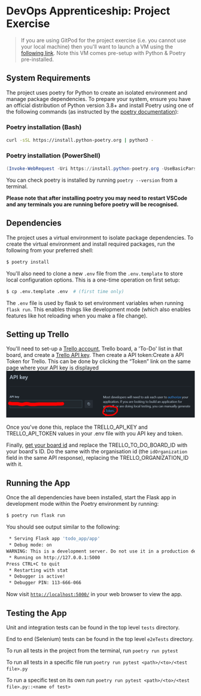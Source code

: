 # DevOps Apprenticeship: Project Exercise

> If you are using GitPod for the project exercise (i.e. you cannot use your local machine) then you'll want to launch a VM using the [following link](https://gitpod.io/#https://github.com/CorndelWithSoftwire/DevOps-Course-Starter). Note this VM comes pre-setup with Python & Poetry pre-installed.

## System Requirements

The project uses poetry for Python to create an isolated environment and manage package dependencies. To prepare your system, ensure you have an official distribution of Python version 3.8+ and install Poetry using one of the following commands (as instructed by the [poetry documentation](https://python-poetry.org/docs/#system-requirements)):

### Poetry installation (Bash)

```bash
curl -sSL https://install.python-poetry.org | python3 -
```

### Poetry installation (PowerShell)

```powershell
(Invoke-WebRequest -Uri https://install.python-poetry.org -UseBasicParsing).Content | py -
```

You can check poetry is installed by running `poetry --version` from a terminal.

**Please note that after installing poetry you may need to restart VSCode and any terminals you are running before poetry will be recognised.**

## Dependencies

The project uses a virtual environment to isolate package dependencies. To create the virtual environment and install required packages, run the following from your preferred shell:

```bash
$ poetry install
```

You'll also need to clone a new `.env` file from the `.env.template` to store local configuration options. This is a one-time operation on first setup:

```bash
$ cp .env.template .env  # (first time only)
```

The `.env` file is used by flask to set environment variables when running `flask run`. This enables things like development mode (which also enables features like hot reloading when you make a file change).

## Setting up Trello

You'll need to set-up a [Trello account](https://trello.com/signup), Trello board, a 'To-Do' list in that board, and create a [Trello API key](https://developer.atlassian.com/cloud/trello/guides/rest-api/api-introduction/#managing-your-api-key). 
Then create a API token:Create a API Token for Trello.
This can be done by clicking the “Token” link on the same page where your API key is displayed
![img.png](img.png)

Once you've done this, replace the TRELLO_API_KEY and TRELLO_API_TOKEN values in your .env file with you API key and token.



Finally, [get your board id](https://developer.atlassian.com/cloud/trello/guides/rest-api/api-introduction/#your-first-api-call) and replace the TRELLO_TO_DO_BOARD_ID with your board's ID. Do the same with the organisation id (the `idOrganization` field in the same API response), replacing the TRELLO_ORGANIZATION_ID with it.

## Running the App

Once the all dependencies have been installed, start the Flask app in development mode within the Poetry environment by running:
```bash
$ poetry run flask run
```

You should see output similar to the following:
```bash
 * Serving Flask app 'todo_app/app'
 * Debug mode: on
WARNING: This is a development server. Do not use it in a production deployment. Use a production WSGI server instead.
 * Running on http://127.0.0.1:5000
Press CTRL+C to quit
 * Restarting with stat
 * Debugger is active!
 * Debugger PIN: 113-666-066
```
Now visit [`http://localhost:5000/`](http://localhost:5000/) in your web browser to view the app.

## Testing the App

Unit and integration tests can be found in the top level `tests` directory.

End to end (Selenium) tests can be found in the top level `e2eTests` directory.

To run all tests in the project from the terminal, run `poetry run pytest`

To run all tests in a specific file run `poetry run pytest <path>/<to>/<test file>.py`

To run a specific test on its own run `poetry run pytest <path>/<to>/<test file>.py::<name of test>`
